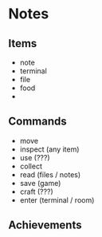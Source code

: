# Notes

## Items

* note
* terminal
* file
* food
* 

## Commands

* move
* inspect (any item)
* use (???)
* collect
* read (files / notes)
* save (game)
* craft (???)
* enter (terminal / room)

## Achievements
